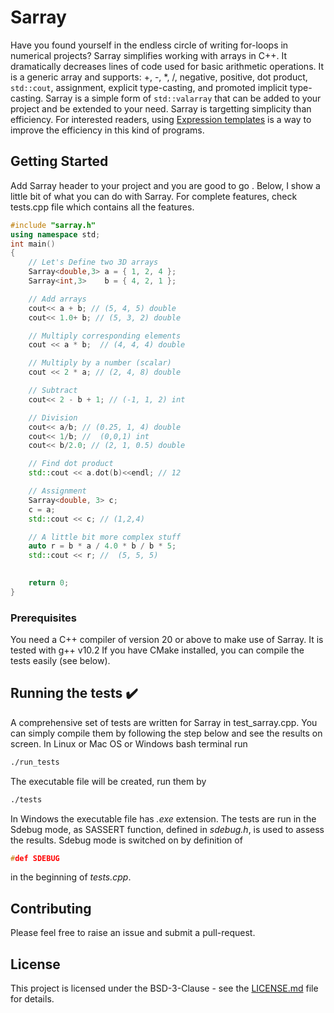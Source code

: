 # Sarray

Have you found yourself in the endless circle of writing for-loops in numerical projects? 
Sarray simplifies working with arrays in C++. It dramatically decreases lines of code used for 
basic arithmetic operations. It is a generic array and 
supports: +, -, \*, /, negative, positive, dot product, `std::cout`, assignment, explicit 
type-casting, and promoted implicit type-casting. Sarray is a simple form of `std::valarray` that
can be added to your project and be extended to your need. Sarray is targetting  simplicity than 
efficiency. For interested readers, using [Expression templates](https://en.wikipedia.org/wiki/Expression_templates) is a 
way to improve the efficiency in this kind of programs.

## Getting Started

Add Sarray header to your project and you are good to go . Below, I show a little bit of what you can do 
with Sarray. For complete features, check tests.cpp file which contains all the features.

```c++
#include "sarray.h"
using namespace std;
int main()
{
	// Let's Define two 3D arrays
	Sarray<double,3> a = { 1, 2, 4 };
	Sarray<int,3>    b = { 4, 2, 1 };

	// Add arrays
	cout<< a + b; // (5, 4, 5) double
	cout<< 1.0+ b; // (5, 3, 2) double

	// Multiply corresponding elements
	cout << a * b;  // (4, 4, 4) double 

	// Multiply by a number (scalar)
	cout << 2 * a; // (2, 4, 8) double

	// Subtract 
    cout<< 2 - b + 1; // (-1, 1, 2) int

	// Division 
	cout<< a/b; // (0.25, 1, 4) double
    cout<< 1/b; //  (0,0,1) int
	cout<< b/2.0; // (2, 1, 0.5) double

	// Find dot product
	std::cout << a.dot(b)<<endl; // 12

	// Assignment
	Sarray<double, 3> c;
	c = a;
	std::cout << c; // (1,2,4)

	// A little bit more complex stuff
    auto r = b * a / 4.0 * b / b * 5;
	std::cout << r; //  (5, 5, 5)

	
	return 0;
}
```

### Prerequisites

You need a C++ compiler of version 20 or above to make use of Sarray. It is tested with g++ v10.2 If you have CMake installed, you can compile the tests easily (see below).


## Running the tests ✔️

A comprehensive set of tests are written for Sarray in test_sarray.cpp. You can simply compile them by
following the step below and see the results on screen.
In Linux or Mac OS or Windows bash terminal run 

```bash
./run_tests
```
The executable file will be created, run them by
```bash
./tests
```
In Windows the executable file has *.exe* extension.
The tests are run in the Sdebug mode, as SASSERT function, defined in *sdebug.h*, is used to assess the results.
Sdebug mode is switched on by definition of 
```c++
#def SDEBUG
```
in the beginning of *tests.cpp*.

## Contributing 

Please feel free to raise an issue and submit a pull-request.


## License

This project is licensed under the BSD-3-Clause - see the [LICENSE.md](LICENSE.md) file for details.
